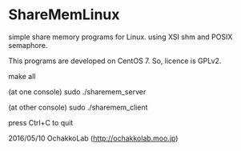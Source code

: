 # ShareMemLinux
simple share memory programs for Linux. using XSI shm and POSIX semaphore.

This programs are developed on CentOS 7.
So, licence is GPLv2.

make all

(at one console)
sudo ./sharemem_server

(at other console)
sudo ./sharemem_client

press Ctrl+C to quit


2016/05/10 OchakkoLab (http://ochakkolab.moo.jp)
